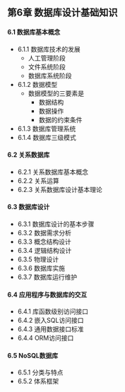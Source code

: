 ## 第6章 数据库设计基础知识
#### 6.1 数据库基本概念
- 6.1.1 数据库技术的发展
	- 人工管理阶段
	- 文件系统阶段
	- 数据库系统阶段
- 6.1.2 数据模型
	- 数据模型的三要素是
		- 数据结构
		- 数据操作
		- 数据的约束条件
- 6.1.3 数据库管理系统
- 6.1.4 数据库三级模式
#### 6.2 关系数据库
- 6.2.1 关系数据库基本概念
- 6.2.2 关系运算
- 6.2.3 关系数据库设计基本理论
#### 6.3 数据库设计
- 6.3.1 数据库设计的基本步骤
- 6.3.2 数据需求分析
- 6.3.3 概念结构设计
- 6.3.4 逻辑结构设计
- 6.3.5 物理设计
- 6.3.6 数据库实施
- 6.3.7 数据库运行维护
#### 6.4 应用程序与数据库的交互
- 6.4.1 库函数级别访问接口
- 6.4.2 嵌入SQL访问接口
- 6.4.3 通用数据接口标准
- 6.4.4 ORM访问接口
#### 6.5 NoSQL数据库
- 6.5.1 分类与特点
- 6.5.2 体系框架